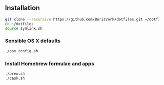 ## Installation

```bash
git clone --recursive https://github.com/BorisVerk/dotfiles.git ~/dotfiles
cd ~/dotfiles
source symlink.sh
```

### Sensible OS X defaults

```bash
./osx_config.sh
```

### Install Homebrew formulae and apps

```bash
./brew.sh
./cask.sh
```

